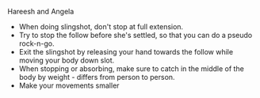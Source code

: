 Hareesh and Angela

* When doing slingshot, don't stop at full extension.
* Try to stop the follow before she's settled, so that you can
  do a pseudo rock-n-go.
* Exit the slingshot by releasing your hand towards the follow
  while moving your body down slot.
* When stopping or absorbing, make sure to catch in the middle of
  the body by weight - differs from person to person.
* Make your movements smaller